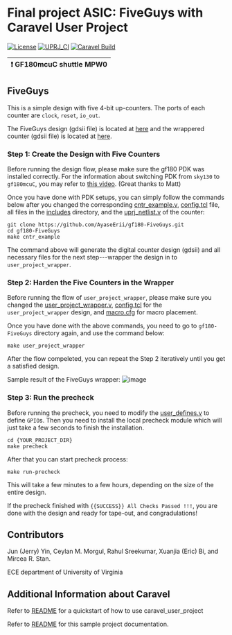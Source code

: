 # Final project ASIC: FiveGuys with Caravel User Project

[![License](https://img.shields.io/badge/License-Apache%202.0-blue.svg)](https://opensource.org/licenses/Apache-2.0) [![UPRJ_CI](https://github.com/efabless/caravel_project_example/actions/workflows/user_project_ci.yml/badge.svg)](https://github.com/efabless/caravel_project_example/actions/workflows/user_project_ci.yml) [![Caravel Build](https://github.com/efabless/caravel_project_example/actions/workflows/caravel_build.yml/badge.svg)](https://github.com/efabless/caravel_project_example/actions/workflows/caravel_build.yml)

| :exclamation: GF180mcuC shuttle MPW0            |
|-----------------------------------------|

## FiveGuys

This is a simple design with five 4-bit up-counters. The ports of each counter are `clock`, `reset`, `io_out`.

The FiveGuys design (gdsii file) is located at [here](https://github.com/AyaseErii/gf180-FiveGuys/tree/main/openlane/cntr_example/runs/cntr_example/results/final/gds) and the wrappered counter (gdsii file) is located at [here](https://github.com/AyaseErii/gf180-FiveGuys/tree/main/openlane/user_project_wrapper/runs/user_project_wrapper/results/final/gds).

### Step 1: Create the Design with Five Counters
Before running the design flow, please make sure the gf180 PDK was installed correctly. For the information about switching PDK from `sky130` to `gf180mcuC`, you may refer to [this video](https://www.youtube.com/watch?v=4-kISttsPbY). (Great thanks to Matt)

Once you have done with PDK setups, you can simply follow the commands below after you changed the corresponding [cntr_example.v](https://github.com/AyaseErii/gf180-FiveGuys/blob/main/verilog/rtl/cntr_example.v), [config.tcl](https://github.com/AyaseErii/gf180-FiveGuys/blob/main/openlane/cntr_example/config.tcl) file, all files in the [includes](https://github.com/AyaseErii/gf180-FiveGuys/tree/main/verilog/includes) directory, and the [uprj_netlist.v](https://github.com/AyaseErii/gf180-FiveGuys/blob/main/verilog/rtl/uprj_netlists.v) of the counter:
```
git clone https://github.com/AyaseErii/gf180-FiveGuys.git
cd gf180-FiveGuys
make cntr_example
```

The command above will generate the digital counter design (gdsii) and all necessary files for the next step---wrapper the design in to `user_project_wrapper`.


### Step 2: Harden the Five Counters in the Wrapper

Before running the flow of `user_project_wrapper`, please make sure you changed the [user_project_wrapper.v](https://github.com/AyaseErii/gf180-FiveGuys/blob/main/verilog/rtl/user_project_wrapper.v), [config.tcl](https://github.com/AyaseErii/gf180-FiveGuys/blob/main/openlane/user_project_wrapper/config.tcl) for the `user_project_wrapper` design, and [macro.cfg](https://github.com/AyaseErii/gf180-FiveGuys/blob/main/openlane/user_project_wrapper/macro.cfg) for macro placement.

Once you have done with the above commands, you need to go to `gf180-FiveGuys` directory again, and use the command below:
```
make user_project_wrapper
```

After the flow compeleted, you can repeat the Step 2 iteratively until you get a satisfied design.

Sample result of the FiveGuys wrapper:
![image](https://user-images.githubusercontent.com/70917894/205464876-15474901-706c-4385-9581-77a05267b07f.png)

### Step 3: Run the precheck
Before running the precheck, you need to modify the [user_defines.v](https://github.com/AyaseErii/gf180-FiveGuys/blob/main/verilog/rtl/user_defines.v) to define `GPIO`s. Then you need to install the local precheck module which will just take a few seconds to finish the installation.
```
cd {YOUR_PROJECT_DIR}
make precheck
```
After that you can start precheck process:
```
make run-precheck
```
This will take a few minutes to a few hours, depending on the size of the entire design.

If the precheck finished with `{{SUCCESS}} All Checks Passed !!!`, you are done with the design and ready for tape-out, and congradulations!

## Contributors
Jun (Jerry) Yin, Ceylan M. Morgul, Rahul Sreekumar, Xuanjia (Eric) Bi, and Mircea R. Stan.

ECE department of University of Virginia


## Additional Information about Caravel

Refer to [README](docs/source/index.rst#section-quickstart) for a quickstart of how to use caravel_user_project

Refer to [README](docs/source/index.rst) for this sample project documentation. 
